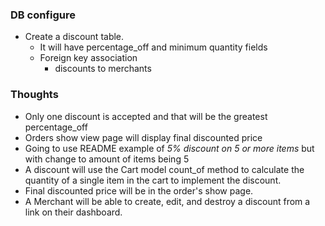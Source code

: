 ### DB configure
* Create a discount table.
  - It will have  percentage_off and minimum quantity fields
  - Foreign key association
    - discounts to merchants


### Thoughts

* Only one discount is accepted and that will be the greatest percentage_off
* Orders show view page will display final discounted price
* Going to use README example of *5% discount on 5 or more items* but with change to amount of items being 5
* A discount will use the Cart model count_of method to calculate the quantity of a single item in the cart to implement the discount.
* Final discounted price will be in the order's show page.
* A Merchant will be able to create, edit, and destroy a discount from a link on their dashboard.
